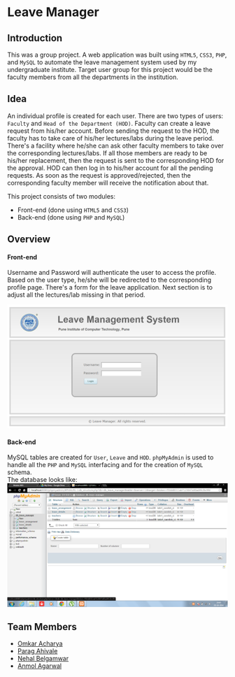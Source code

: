 # Leave Manager

## Introduction
This was a group project. A web application was built using `HTML5`, `CSS3`, `PHP`, and `MySQL` to automate the leave management system used by my undergraduate institute. Target user group for this project would be the faculty members from all the departments in the institution. 

## Idea
An individual profile is created for each user. There are two types of users: `Faculty` and `Head of the Department (HOD)`. Faculty can create a leave request from his/her account. Before sending the request to the HOD, the faculty has to take care of his/her lectures/labs during the leave period. There's a facility where he/she can ask other faculty members to take over the corresponding lectures/labs. If all those members are ready to be his/her replacement, then the request is sent to the corresponding HOD for the approval. HOD can then log in to his/her account for all the pending requests. As soon as the request is approved/rejected, then the corresponding faculty member will receive the notification about that.
  
This project consists of two modules:  
* Front-end (done using `HTML5` and `CSS3`)
* Back-end (done using `PHP` and `MySQL`)

## Overview
#### Front-end
Username and Password will authenticate the user to access the profile. Based on the user type, he/she will be redirected to the corresponding profile page. There's a form for the leave application. Next section is to adjust all the lectures/lab missing in that period.

![Home page](/HomePage.png)

#### Back-end
MySQL tables are created for `User`, `Leave` and `HOD`. `phpMyAdmin` is used to handle all the `PHP` and `MySQL` interfacing and for the creation of `MySQL` schema.  
The database looks like:  
![Database](/schema/db1.png)

## Team Members
  
* [Omkar Acharya](https://omkaracharya.github.io/)
* [Parag Ahivale](https://www.linkedin.com/in/parag-ahivale-901b7b91)
* [Nehal Belgamwar](https://www.linkedin.com/in/nehal-belgamwar-a8a61692)
* [Anmol Agarwal](https://www.linkedin.com/in/anmol-agarwal-2614bb87)
